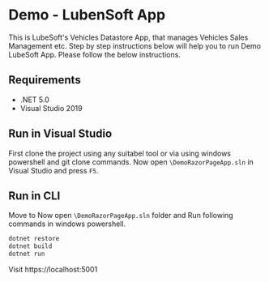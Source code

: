 # Demo - LubenSoft App

This is LubeSoft's Vehicles Datastore App, that manages Vehicles Sales Management etc. Step by step instructions below will help you to run Demo LubeSoft App.
Please follow the below instructions.

## Requirements

- .NET 5.0
- Visual Studio 2019

## Run in Visual Studio
First clone the project using any suitabel tool or via using windows powershell and git clone commands.
Now open `\DemoRazorPageApp.sln` in Visual Studio and press `F5`.

## Run in CLI
Move to Now open `\DemoRazorPageApp.sln` folder and Run following commands in windows powershell. 
```bash
dotnet restore
dotnet build
dotnet run
```

Visit https://localhost:5001